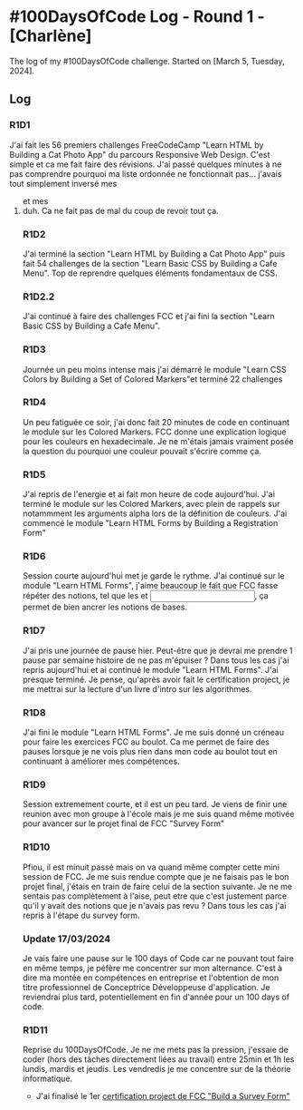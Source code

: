 # #100DaysOfCode Log - Round 1 - [Charlène]

The log of my #100DaysOfCode challenge. Started on [March 5, Tuesday, 2024].

## Log

### R1D1 
J'ai fait les 56 premiers challenges FreeCodeCamp "Learn HTML by Building a Cat Photo App" du parcours Responsive Web Design.
C'est simple et ca me fait faire des révisions. J'ai passé quelques minutes à ne pas comprendre pourquoi ma liste ordonnée ne fonctionnait pas... j'avais tout simplement inversé mes <ol> et mes <li> duh. Ca ne fait pas de mal du coup de revoir tout ça.

### R1D2
J'ai terminé la section "Learn HTML by Building a Cat Photo App" puis fait 54 challenges de la section "Learn Basic CSS by Building a Cafe Menu".
Top de reprendre quelques éléments fondamentaux de CSS.  

### R1D2.2
J'ai continué à faire des challenges FCC et j'ai fini la section "Learn Basic CSS by Building a Cafe Menu".

### R1D3
Journée un peu moins intense mais j'ai démarré le module "Learn CSS Colors by Building a Set of Colored Markers"et terminé 22 challenges 

### R1D4
Un peu fatiguée ce soir, j'ai donc fait 20 minutes de code en continuant le module sur les Colored Markers. FCC donne une explication logique pour les couleurs en hexadecimale. Je ne m'étais jamais vraiment posée la question du pourquoi une couleur pouvait s'écrire comme ça. 

### R1D5
J'ai repris de l'energie et ai fait mon heure de code aujourd'hui. J'ai terminé le module sur les Colored Markers, avec plein de rappels sur notammment les arguments alpha lors de la définition de couleurs. J'ai commencé le module "Learn HTML Forms by Building a Registration Form"

### R1D6
Session courte aujourd'hui met je garde le rythme. J'ai continué sur le module "Learn HTML Forms", j'aime beaucoup le fait que FCC fasse répéter des notions, tel que les <label> et <input>, ça permet de bien ancrer les notions de bases.

### R1D7
J'ai pris une journée de pause hier. Peut-être que je devrai me prendre 1 pause par semaine histoire de ne pas m'épuiser ?
Dans tous les cas j'ai repris aujourd'hui et ai continué le module "Learn HTML Forms". J'ai presque terminé. Je pense, qu'après avoir fait le certification project, je me mettrai sur la lecture d'un livre d'intro sur les algorithmes. 

### R1D8
J'ai fini le module "Learn HTML Forms". Je me suis donné un créneau pour faire les exercices FCC au boulot. Ca me permet de faire des pauses lorsque je ne vois plus rien dans mon code au boulot tout en continuant à améliorer mes compétences. 

### R1D9
Session extremement courte, et il est un peu tard. Je viens de finir une reunion avec mon groupe à l'école mais je me suis quand même motivée pour avancer sur le projet final de FCC "Survey Form"

### R1D10
Pfiou, il est minuit passé mais on va quand même compter cette mini session de FCC. Je me suis rendue compte que je ne faisais pas le bon projet final, j'étais en train de faire celui de la section suivante. Je ne me sentais pas complètement à l'aise, peut etre que c'est justement parce qu'il y avait des notions que je n'avais pas revu ? Dans tous les cas j'ai repris à l'étape du survey form. 

### Update 17/03/2024
Je vais faire une pause sur le 100 days of Code car ne pouvant tout faire en même temps, je péfère me concentrer sur mon alternance. C'est à dire ma montée en compétences en entreprise et l'obtention de mon titre professionnel de Conceptrice Développeuse d'application. Je reviendrai plus tard, potentiellement en fin d'année pour un 100 days of code.

### R1D11
Reprise du 100DaysOfCode. Je ne me mets pas la pression, j'essaie de coder (hors des tâches directement liées au travail) entre 25min et 1h les lundis, mardis et jeudis. Les vendredis je me concentre sur de la théorie informatique.
+ J'ai finalisé le 1er [certification project de FCC "Build a Survey Form"](/FCC_projects/build-a-survey-form.txt)